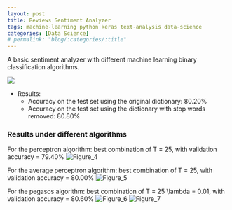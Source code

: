 ```yaml
---
layout: post
title: Reviews Sentiment Analyzer	
tags: machine-learning python keras text-analysis data-science 
categories: [Data Science]
# permalink: "blog/:categories/:title"
---
```

A basic sentiment analyzer with different machine learning binary classification algorithms.

[![](https://img.shields.io/badge/GitHub-100000?style=for-the-badge&logo=github&logoColor=white)](https://github.com/annetta-zheng/sentiment_analysis "Click for Repo!") 
* Results:
    * Accuracy on the test set using the original dictionary: 80.20%
    * Accuracy on the test set using the dictionary with stop words removed: 80.80%

<h3>Results under different algorithms</h3>

For the perceptron algorithm: best combination of T = 25, with validation accuracy = 79.40%
![Figure_4](https://user-images.githubusercontent.com/67286396/170519190-2d1c8fb1-4c49-4dd1-a3b9-6c594bce2842.png)

For the average perceptron algorithm: best combination of T = 25, with validation accuracy = 80.00%
![Figure_5](https://user-images.githubusercontent.com/67286396/170519252-46f6b01b-04f5-49e2-ae0c-9fe2f4b33f7f.png)

For the pegasos algorithm: best combination of T = 25 \lambda = 0.01, with validation accuracy = 80.60%
![Figure_6](https://user-images.githubusercontent.com/67286396/170519444-18c2d7d5-2fbd-47d2-a296-e35c39b1bf3d.png)
![Figure_7](https://user-images.githubusercontent.com/67286396/170519453-ef692e96-dd75-4c04-a340-a28d0762a820.png)

